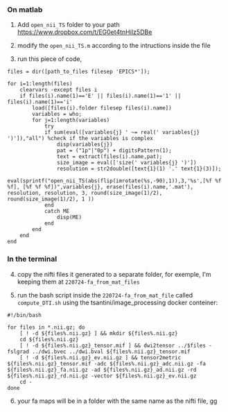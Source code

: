 ### On matlab

1) Add `open_nii_TS` folder to your path
https://www.dropbox.com/t/EG0et4tnHiIz5DBe

2) modify the `open_nii_TS.m` according to the intructions inside the file

3) run this piece of code, 

```
files = dir([path_to_files filesep 'EPICS*']);

for i=1:length(files)
    clearvars -except files i
    if files(i).name(1)=='E' || files(i).name(1)=='1' || files(i).name(1)=='i'
        load([files(i).folder filesep files(i).name])
        variables = who;
        for j=1:length(variables)
            try
            if sum(eval([variables{j} ' ~= real(' variables{j} ')']),"all") %check if the variables is complex
                disp(variables{j})
                pat = ("1p"|"0p") + digitsPattern(1);
                text = extract(files(i).name,pat);
                size_image = eval(['size(' variables{j} ')'])
                resolution = str2double([text{1}(1) '.' text{1}(3)]);
                eval(sprintf("open_nii_TS(abs(flip(imrotate(%s,-90),1)),3,'%s',[%f %f %f], [%f %f %f])",variables{j}, erase(files(i).name,'.mat'), resolution, resolution, 3, round(size_image(1)/2), round(size_image(1)/2), 1 ))
            end
            catch ME
                disp(ME)
            end
        end
    end
end
```

### In the terminal

4) copy the nifti files it generated to a separate folder, for exemple, I'm keeping them at `220724-fa_from_mat_files`

5) run the bash script inside the `220724-fa_from_mat_file` called `compute_DTI.sh` using the tsantini/image_processing docker conteiner:

```
#!/bin/bash

for files in *.nii.gz; do
	[ ! -d ${files%.nii.gz} ] && mkdir ${files%.nii.gz}
	cd ${files%.nii.gz}
	[ ! -d ${files%.nii.gz}_tensor.mif ] && dwi2tensor ../$files -fslgrad ../dwi.bvec ../dwi.bval ${files%.nii.gz}_tensor.mif
	[ ! -d ${files%.nii.gz}_ev.nii.gz ] && tensor2metric  ${files%.nii.gz}_tensor.mif -adc ${files%.nii.gz}_adc.nii.gz -fa ${files%.nii.gz}_fa.nii.gz -ad ${files%.nii.gz}_ad.nii.gz -rd ${files%.nii.gz}_rd.nii.gz -vector ${files%.nii.gz}_ev.nii.gz
    cd -
done
```

6) your fa maps will be in a folder with the same name as the nifti file, gg
